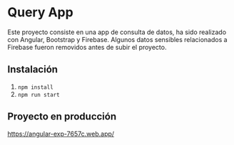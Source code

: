 # Query App

Este proyecto consiste en una app de consulta de datos, ha sido realizado con Angular, Bootstrap y Firebase.
Algunos datos sensibles relacionados a Firebase fueron removidos antes de subir el proyecto.

## Instalación
1. `npm install`
2. `npm run start`

## Proyecto en producción
https://angular-exp-7657c.web.app/
